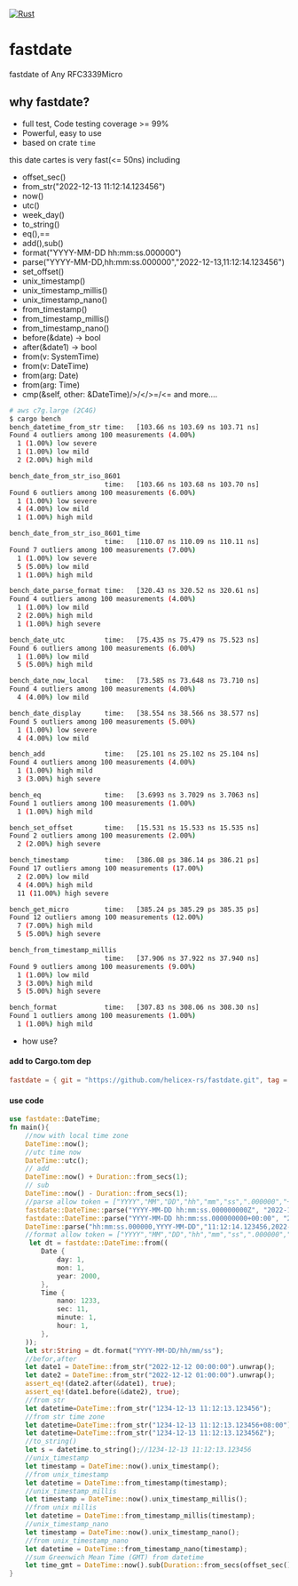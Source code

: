 [![Rust](https://github.com/helicex-rs/fastdate/actions/workflows/rust.yml/badge.svg)](https://github.com/helicex-rs/fastdate/actions/workflows/rust.yml)

# fastdate

fastdate of Any RFC3339Micro

## why fastdate?
* full test, Code testing coverage >= 99%
* Powerful, easy to use
* based on crate `time`

this date cartes is very fast(<= 50ns) including 
* offset_sec()
* from_str("2022-12-13 11:12:14.123456")
* now()
* utc()
* week_day()
* to_string()
* eq(),==
* add(),sub()
* format("YYYY-MM-DD hh:mm:ss.000000")
* parse("YYYY-MM-DD,hh:mm:ss.000000","2022-12-13,11:12:14.123456")
* set_offset()
* unix_timestamp()
* unix_timestamp_millis()
* unix_timestamp_nano()
* from_timestamp()
* from_timestamp_millis()
* from_timestamp_nano()
* before(&date) -> bool
* after(&date1) -> bool
* from(v: SystemTime)
* from(v: DateTime)
* from(arg: Date)
* from(arg: Time)
* cmp(&self, other: &DateTime)/>/</>=/<= and more....

```bash
# aws c7g.large (2C4G)
$ cargo bench
bench_datetime_from_str time:   [103.66 ns 103.69 ns 103.71 ns]
Found 4 outliers among 100 measurements (4.00%)
  1 (1.00%) low severe
  1 (1.00%) low mild
  2 (2.00%) high mild

bench_date_from_str_iso_8601
                        time:   [103.66 ns 103.68 ns 103.70 ns]
Found 6 outliers among 100 measurements (6.00%)
  1 (1.00%) low severe
  4 (4.00%) low mild
  1 (1.00%) high mild

bench_date_from_str_iso_8601_time
                        time:   [110.07 ns 110.09 ns 110.11 ns]
Found 7 outliers among 100 measurements (7.00%)
  1 (1.00%) low severe
  5 (5.00%) low mild
  1 (1.00%) high mild

bench_date_parse_format time:   [320.43 ns 320.52 ns 320.61 ns]
Found 4 outliers among 100 measurements (4.00%)
  1 (1.00%) low mild
  2 (2.00%) high mild
  1 (1.00%) high severe

bench_date_utc          time:   [75.435 ns 75.479 ns 75.523 ns]
Found 6 outliers among 100 measurements (6.00%)
  1 (1.00%) low mild
  5 (5.00%) high mild

bench_date_now_local    time:   [73.585 ns 73.648 ns 73.710 ns]
Found 4 outliers among 100 measurements (4.00%)
  4 (4.00%) low mild

bench_date_display      time:   [38.554 ns 38.566 ns 38.577 ns]
Found 5 outliers among 100 measurements (5.00%)
  1 (1.00%) low severe
  4 (4.00%) low mild

bench_add               time:   [25.101 ns 25.102 ns 25.104 ns]
Found 4 outliers among 100 measurements (4.00%)
  1 (1.00%) high mild
  3 (3.00%) high severe

bench_eq                time:   [3.6993 ns 3.7029 ns 3.7063 ns]
Found 1 outliers among 100 measurements (1.00%)
  1 (1.00%) high mild

bench_set_offset        time:   [15.531 ns 15.533 ns 15.535 ns]
Found 2 outliers among 100 measurements (2.00%)
  2 (2.00%) high severe

bench_timestamp         time:   [386.08 ps 386.14 ps 386.21 ps]
Found 17 outliers among 100 measurements (17.00%)
  2 (2.00%) low mild
  4 (4.00%) high mild
  11 (11.00%) high severe

bench_get_micro         time:   [385.24 ps 385.29 ps 385.35 ps]
Found 12 outliers among 100 measurements (12.00%)
  7 (7.00%) high mild
  5 (5.00%) high severe

bench_from_timestamp_millis
                        time:   [37.906 ns 37.922 ns 37.940 ns]
Found 9 outliers among 100 measurements (9.00%)
  1 (1.00%) low mild
  3 (3.00%) high mild
  5 (5.00%) high severe

bench_format            time:   [307.83 ns 308.06 ns 308.30 ns]
Found 1 outliers among 100 measurements (1.00%)
  1 (1.00%) high mild
```

* how use?

#### add to Cargo.tom dep
```toml
fastdate = { git = "https://github.com/helicex-rs/fastdate.git", tag = "v0.3.34" }
```

#### use code
```rust
use fastdate::DateTime;
fn main(){
    //now with local time zone
    DateTime::now();
    //utc time now
    DateTime::utc();
    // add
    DateTime::now() + Duration::from_secs(1);
    // sub
    DateTime::now() - Duration::from_secs(1);
    //parse allow token = ["YYYY","MM","DD","hh","mm","ss",".000000","+00:00","Z"]
    fastdate::DateTime::parse("YYYY-MM-DD hh:mm:ss.000000000Z", "2022-12-13 11:12:14.123456789Z").unwrap();
    fastdate::DateTime::parse("YYYY-MM-DD hh:mm:ss.000000000+00:00", "2022-12-13 11:12:14.123456789+06:00").unwrap();
    DateTime::parse("hh:mm:ss.000000,YYYY-MM-DD","11:12:14.123456,2022-12-13").unwrap();
    //format allow token = ["YYYY","MM","DD","hh","mm","ss",".000000","+00:00","Z"]
     let dt = fastdate::DateTime::from((
        Date {
            day: 1,
            mon: 1,
            year: 2000,
        },
        Time {
            nano: 1233,
            sec: 11,
            minute: 1,
            hour: 1,
        },
    ));
    let str:String = dt.format("YYYY-MM-DD/hh/mm/ss");
    //befor,after
    let date1 = DateTime::from_str("2022-12-12 00:00:00").unwrap();
    let date2 = DateTime::from_str("2022-12-12 01:00:00").unwrap();
    assert_eq!(date2.after(&date1), true);
    assert_eq!(date1.before(&date2), true);
    //from str
    let datetime=DateTime::from_str("1234-12-13 11:12:13.123456");
    //from str time zone
    let datetime=DateTime::from_str("1234-12-13 11:12:13.123456+08:00");
    let datetime=DateTime::from_str("1234-12-13 11:12:13.123456Z");
    //to_string()
    let s = datetime.to_string();//1234-12-13 11:12:13.123456
    //unix_timestamp
    let timestamp = DateTime::now().unix_timestamp();
    //from unix_timestamp
    let datetime = DateTime::from_timestamp(timestamp);
    //unix_timestamp_millis
    let timestamp = DateTime::now().unix_timestamp_millis();
    //from unix millis
    let datetime = DateTime::from_timestamp_millis(timestamp);
    //unix_timestamp_nano
    let timestamp = DateTime::now().unix_timestamp_nano();
    //from unix_timestamp_nano
    let datetime = DateTime::from_timestamp_nano(timestamp);
    //sum Greenwich Mean Time (GMT) from datetime
    let time_gmt = DateTime::now().sub(Duration::from_secs(offset_sec() as u64));
}
```
